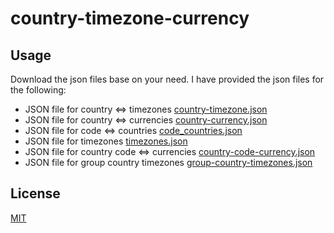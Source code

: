 # country-timezone-currency

## Usage

Download the json files base on your need. I have provided the json files for the following:

- JSON file for country <=> timezones [country-timezone.json](json/country-timezone.json)
- JSON file for country <=> currencies [country-currency.json](json/country-currency.json)
- JSON file for code <=> countries [code_countries.json](json/code_countries.json)
- JSON file for timezones [timezones.json](json/timezones.json)
- JSON file for country code <=> currencies [country-code-currency.json](json/country-code-currency.json)
- JSON file for group country timezones [group-country-timezones.json](json/group-country-timezones.json)

## License

[MIT](LICENSE)
